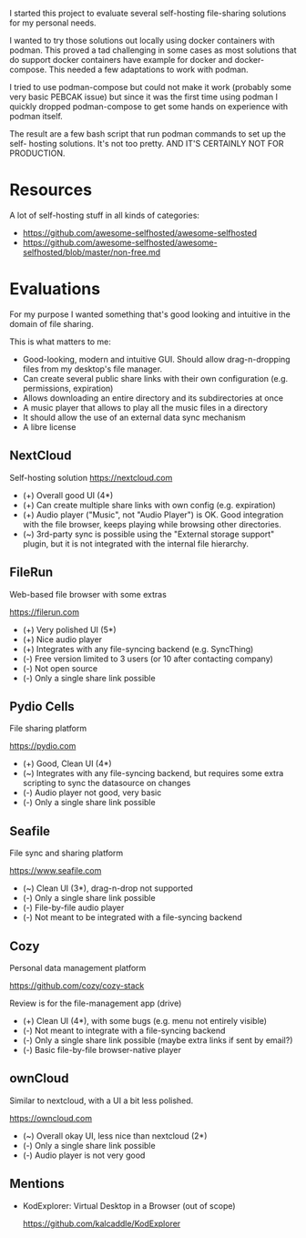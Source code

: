 
I started this project to evaluate several self-hosting file-sharing solutions
for my personal needs.

I wanted to try those solutions out locally using docker containers with podman.
This proved a tad challenging in some cases as most solutions that do support
docker containers have example for docker and docker-compose. This needed a few
adaptations to work with podman.

I tried to use podman-compose but could not make it work (probably some very
basic PEBCAK issue) but since it was the first time using podman I quickly
dropped podman-compose to get some hands on experience with podman itself.

The result are a few bash script that run podman commands to set up the self-
hosting solutions. It's not too pretty. AND IT'S CERTAINLY NOT FOR PRODUCTION.


# Resources

A lot of self-hosting stuff in all kinds of categories:
* https://github.com/awesome-selfhosted/awesome-selfhosted
* https://github.com/awesome-selfhosted/awesome-selfhosted/blob/master/non-free.md


# Evaluations

For my purpose I wanted something that's good looking and intuitive in the
domain of file sharing.

This is what matters to me:

* Good-looking, modern and intuitive GUI. Should allow drag-n-dropping files
  from my desktop's file manager.
* Can create several public share links with their own configuration (e.g.
  permissions, expiration)
* Allows downloading an entire directory and its subdirectories at once
* A music player that allows to play all the music files in a directory
* It should allow the use of an external data sync mechanism
* A libre license


## NextCloud

Self-hosting solution
https://nextcloud.com

* (+) Overall good UI (4*)
* (+) Can create multiple share links with own config (e.g. expiration)
* (+) Audio player ("Music", not "Audio Player") is OK. Good integration with the
  file browser, keeps playing while browsing other directories.
* (~) 3rd-party sync is possible using the "External storage support" plugin, but it
  is not integrated with the internal file hierarchy.

## FileRun

Web-based file browser with some extras

https://filerun.com

* (+) Very polished UI (5*)
* (+) Nice audio player
* (+) Integrates with any file-syncing backend (e.g. SyncThing)
* (-) Free version limited to 3 users (or 10 after contacting company)
* (-) Not open source
* (-) Only a single share link possible

## Pydio Cells

File sharing platform

https://pydio.com

* (+) Good, Clean UI (4*)
* (~) Integrates with any file-syncing backend, but requires some extra
  scripting to sync the datasource on changes
* (-) Audio player not good, very basic
* (-) Only a single share link possible

## Seafile

File sync and sharing platform

https://www.seafile.com

* (~) Clean UI (3*), drag-n-drop not supported
* (-) Only a single share link possible
* (-) File-by-file audio player
* (-) Not meant to be integrated with a file-syncing backend

## Cozy

Personal data management platform

https://github.com/cozy/cozy-stack

Review is for the file-management app (drive)

* (+) Clean UI (4*), with some bugs (e.g. menu not entirely visible)
* (-) Not meant to integrate with a file-syncing backend
* (-) Only a single share link possible (maybe extra links if sent by email?)
* (-) Basic file-by-file browser-native player

## ownCloud

Similar to nextcloud, with a UI a bit less polished.

https://owncloud.com

* (~) Overall okay UI, less nice than nextcloud (2*)
* (-) Only a single share link possible
* (-) Audio player is not very good

## Mentions

* KodExplorer: Virtual Desktop in a Browser (out of scope)
  
  https://github.com/kalcaddle/KodExplorer